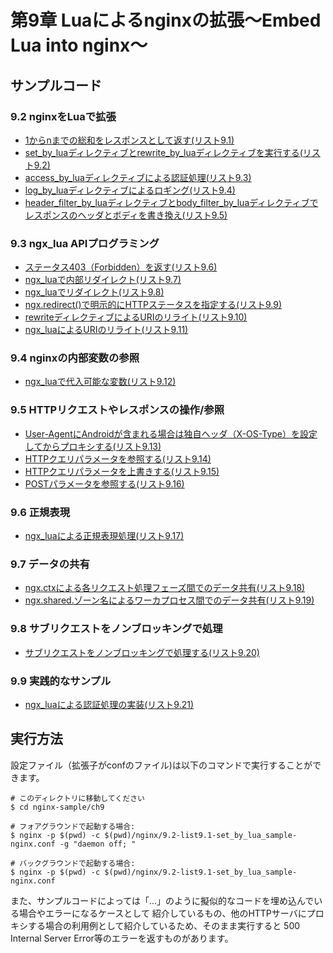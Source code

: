 # 第9章 Luaによるnginxの拡張～Embed Lua into nginx～

## サンプルコード

### 9.2 nginxをLuaで拡張

- [1からnまでの総和をレスポンスとして返す(リスト9.1)](nginx/9.2-list9.1-set_by_lua_sample-nginx.conf)
- [set_by_luaディレクティブとrewrite_by_luaディレクティブを実行する(リスト9.2)](nginx/9.2-list9.2-set_by_lua_and_rewrite_by_lua-nginx.conf)
- [access_by_luaディレクティブによる認証処理(リスト9.3)](nginx/9.2-list9.3-access_by_lua_sample-nginx.conf)
- [log_by_luaディレクティブによるロギング(リスト9.4)](nginx/9.2-list9.4-logging_with_log_by_lua-nginx.conf)
- [header_filter_by_luaディレクティブとbody_filter_by_luaディレクティブでレスポンスのヘッダとボディを書き換え(リスト9.5)](nginx/9.2-list9.5-header_and_body_filter_by_lua_sample-nginx.conf)

### 9.3 ngx_lua APIプログラミング

- [ステータス403（Forbidden）を返す(リスト9.6)](nginx/9.3-list9.6-return403-nginx.conf)
- [ngx_luaで内部リダイレクト(リスト9.7)](nginx/9.3-list9.7-internal_redirect_with_ngx_lua-nginx.conf)
- [ngx_luaでリダイレクト(リスト9.8)](nginx/9.3-list9.8-redirect_with_ngx_lua-nginx.conf)
- [ngx.redirect()で明示的にHTTPステータスを指定する(リスト9.9)](lua/9.3-list9.9-ngx.redirect.lua)
- [rewriteディレクティブによるURIのリライト(リスト9.10)](nginx/9.3-list9.10-rewrite-nginx.conf)
- [ngx_luaによるURIのリライト(リスト9.11)](nginx/9.3-list9.11-rewrite_with_ngx_lua-nginx.conf)

### 9.4 nginxの内部変数の参照

- [ngx_luaで代入可能な変数(リスト9.12)](nginx/9.4-list9.12-ngx.var-nginx.conf)

### 9.5 HTTPリクエストやレスポンスの操作/参照

- [User-AgentにAndroidが含まれる場合は独自ヘッダ（X-OS-Type）を設定してからプロキシする(リスト9.13)](nginx/9.5-list9.13-request_header_manipulation-nginx.conf)
- [HTTPクエリパラメータを参照する(リスト9.14)](nginx/9.5-list9.14-ngx.req.get_uri_args-nginx.conf)
- [HTTPクエリパラメータを上書きする(リスト9.15)](nginx/9.5-list9.15-ngx.req.set_uri_args-nginx.conf)
- [POSTパラメータを参照する(リスト9.16)](nginx/9.5-list9.16-ngx.req.get_post_args-nginx.conf)

### 9.6 正規表現

- [ngx_luaによる正規表現処理(リスト9.17)](lua/9.6-list9.17-ngx.re.match.lua)

### 9.7 データの共有

- [ngx.ctxによる各リクエスト処理フェーズ間でのデータ共有(リスト9.18)](nginx/9.7-list9.18-ngx.ctx-nginx.conf)
- [ngx.shared.ゾーン名によるワーカプロセス間でのデータ共有(リスト9.19)](nginx/9.7-list9.19-ngx.shared.zone-nginx.conf)

### 9.8 サブリクエストをノンブロッキングで処理

- [サブリクエストをノンブロッキングで処理する(リスト9.20)](nginx/9.8-list9.20-ngx.location.capture-nginx.conf)

### 9.9 実践的なサンプル

- [ngx_luaによる認証処理の実装(リスト9.21)](nginx/9.9-list9.21-sample-nginx.conf)

## 実行方法

設定ファイル（拡張子がconfのファイル)は以下のコマンドで実行することができます。

```
# このディレクトリに移動してください
$ cd nginx-sample/ch9

# フォアグラウンドで起動する場合:
$ nginx -p $(pwd) -c $(pwd)/nginx/9.2-list9.1-set_by_lua_sample-nginx.conf -g "daemon off; "

# バックグラウンドで起動する場合:
$ nginx -p $(pwd) -c $(pwd)/nginx/9.2-list9.1-set_by_lua_sample-nginx.conf
```

また、サンプルコードによっては「...」のように擬似的なコードを埋め込んでいる場合やエラーになるケースとして
紹介しているもの、他のHTTPサーバにプロキシする場合の利用例として紹介しているため、そのまま実行すると
500 Internal Server Error等のエラーを返すものがあります。
